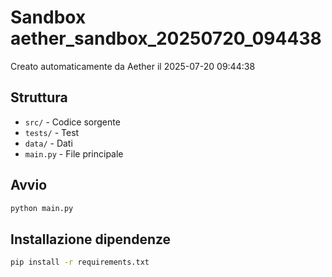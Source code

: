 # Sandbox aether_sandbox_20250720_094438

Creato automaticamente da Aether il 2025-07-20 09:44:38

## Struttura
- `src/` - Codice sorgente
- `tests/` - Test
- `data/` - Dati
- `main.py` - File principale

## Avvio
```bash
python main.py
```

## Installazione dipendenze
```bash
pip install -r requirements.txt
```
